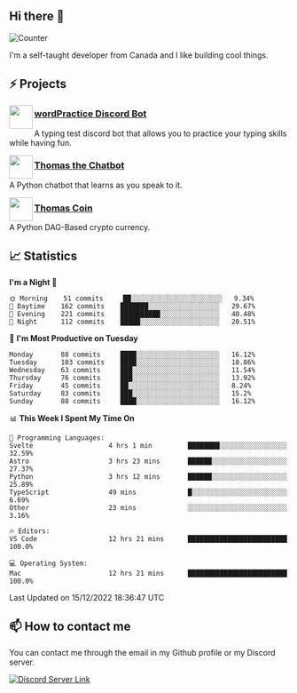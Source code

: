 <h2>Hi there 👋</h2>

![Counter](https://komarev.com/ghpvc/?username=principle105)

<p>I'm a self-taught developer from Canada and I like building cool things.</p>

<h2>⚡ Projects</h2>

<img align="left" src="https://i.imgur.com/BIzs17V.png" width="42" height="42" />
<h3><a target="_blank" href="https://discord.com/application-directory/743183681182498906">wordPractice Discord Bot</a></h3>
<p>A typing test discord bot that allows you to practice your typing skills while having fun.</p>

<img align="left" src="https://i.imgur.com/hA9YF2s.png" width="42" height="42" />
<h3><a href="https://github.com/principle105/thomasthechatbot">Thomas the Chatbot</a></h3>
<p>A Python chatbot that learns as you speak to it.</p>

<img align="left" src="https://i.imgur.com/4FdQpgN.png" width="42" height="42" />
<h3><a href="https://github.com/principle105/thomas-coin">Thomas Coin</a></h3>
<p>A Python DAG-Based crypto currency.</p>

<h2>📈 Statistics</h2>

<!--START_SECTION:waka-->
**I'm a Night 🦉** 

```text
🌞 Morning    51 commits     ██░░░░░░░░░░░░░░░░░░░░░░░   9.34% 
🌆 Daytime    162 commits    ███████░░░░░░░░░░░░░░░░░░   29.67% 
🌃 Evening    221 commits    ██████████░░░░░░░░░░░░░░░   40.48% 
🌙 Night      112 commits    █████░░░░░░░░░░░░░░░░░░░░   20.51%

```
📅 **I'm Most Productive on Tuesday** 

```text
Monday       88 commits     ████░░░░░░░░░░░░░░░░░░░░░   16.12% 
Tuesday      103 commits    ████░░░░░░░░░░░░░░░░░░░░░   18.86% 
Wednesday    63 commits     ███░░░░░░░░░░░░░░░░░░░░░░   11.54% 
Thursday     76 commits     ███░░░░░░░░░░░░░░░░░░░░░░   13.92% 
Friday       45 commits     ██░░░░░░░░░░░░░░░░░░░░░░░   8.24% 
Saturday     83 commits     ███░░░░░░░░░░░░░░░░░░░░░░   15.2% 
Sunday       88 commits     ████░░░░░░░░░░░░░░░░░░░░░   16.12%

```


📊 **This Week I Spent My Time On** 

```text
💬 Programming Languages: 
Svelte                   4 hrs 1 min         ████████░░░░░░░░░░░░░░░░░   32.59% 
Astro                    3 hrs 23 mins       ██████░░░░░░░░░░░░░░░░░░░   27.37% 
Python                   3 hrs 12 mins       ██████░░░░░░░░░░░░░░░░░░░   25.89% 
TypeScript               49 mins             █░░░░░░░░░░░░░░░░░░░░░░░░   6.69% 
Other                    23 mins             ░░░░░░░░░░░░░░░░░░░░░░░░░   3.16%

🔥 Editors: 
VS Code                  12 hrs 21 mins      █████████████████████████   100.0%

💻 Operating System: 
Mac                      12 hrs 21 mins      █████████████████████████   100.0%

```


 Last Updated on 15/12/2022 18:36:47 UTC
<!--END_SECTION:waka-->

<h2>📫 How to contact me</h2>

You can contact me through the email in my Github profile or my Discord server.

[![Discord Server Link](https://dcbadge.vercel.app/api/server/DHnk46C)](https://discord.gg/DHnk46C)

